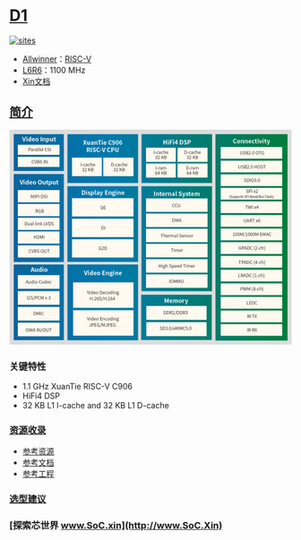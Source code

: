 ﻿# [D1](https://github.com/SoCXin/D1)

[![sites](http://182.61.61.133/link/resources/SoC.png)](http://www.SoC.Xin)

* [Allwinner](https://www.allwinnertech.com/)：[RISC-V](https://github.com/SoCXin/RISC-V)
* [L6R6](https://github.com/SoCXin/Level)：1100 MHz
* [Xin文档](https://docs.soc.xin/D1)

## [简介](https://github.com/SoCXin/D1/wiki)

[![sites](docs/D1.png)](https://www.allwinnertech.com/index.php?c=product&id=91)

### 关键特性

* 1.1 GHz XuanTie RISC-V C906
* HiFi4 DSP
* 32 KB L1 I-cache and 32 KB L1 D-cache


### [资源收录](https://github.com/SoCXin)

* [参考资源](src/)
* [参考文档](docs/)
* [参考工程](project/)

### [选型建议](https://github.com/SoCXin)


### [探索芯世界 www.SoC.xin](http://www.SoC.Xin)
